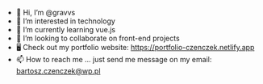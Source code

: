 - 👋 Hi, I’m @gravvs
- 👀 I’m interested in technology
- 🌱 I’m currently learning vue.js
- 💞️ I’m looking to collaborate on front-end projects
- 🖥 Check out my portfolio website: https://portfolio-czenczek.netlify.app
- 📫 How to reach me ... just send me message on my email: bartosz.czenczek@wp.pl

<!---
gravvs/gravvs is a ✨ special ✨ repository because its `README.md` (this file) appears on your GitHub profile.
You can click the Preview link to take a look at your changes.
--->
